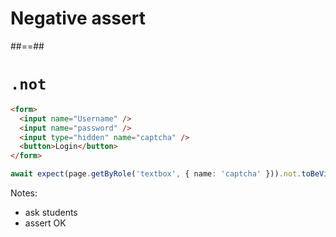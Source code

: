 <!-- .slide: class="transition" -->

# Negative assert

##==##

<!-- .slide: class="with-code" -->

# `.not`

```Html
<form>
  <input name="Username" />
  <input name="password" />
  <input type="hidden" name="captcha" />
  <button>Login</button>
</form>
```
<!-- .element: class="big-code" -->

```TypeScript
await expect(page.getByRole('textbox', { name: 'captcha' })).not.toBeVisible();
```
<!-- .element: class="big-code" -->

Notes:
- ask students
- assert OK
